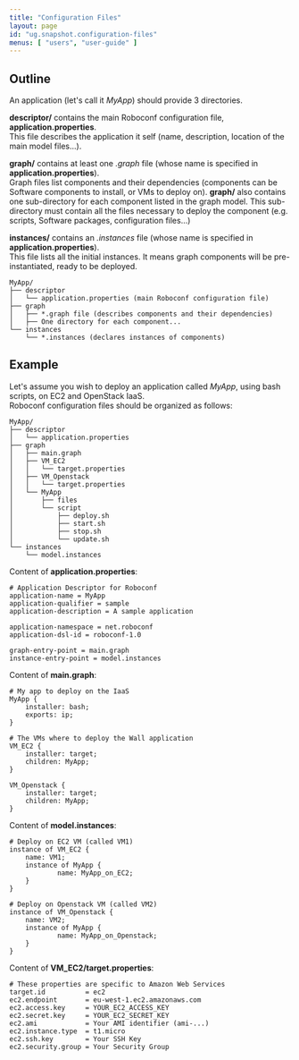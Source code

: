 ```yaml
---
title: "Configuration Files"
layout: page
id: "ug.snapshot.configuration-files"
menus: [ "users", "user-guide" ]
---
```


## Outline

An application (let's call it *MyApp*) should provide 3 directories.

**descriptor/** contains the main Roboconf configuration file, **application.properties**.  
This file describes the application it self (name, description, location of the main model files...).

**graph/** contains at least one *.graph* file (whose name is specified in **application.properties**).  
Graph files list components and their dependencies (components can be Software components to install, or VMs to deploy on).
**graph/** also contains one sub-directory for each component listed in the graph model.
This sub-directory must contain all the files necessary to deploy the component (e.g. scripts, Software packages, configuration files...)

**instances/** contains an *.instances* file (whose name is specified in **application.properties**).  
This file lists all the initial instances. It means graph components will be pre-instantiated, ready to be deployed.

	MyApp/
	├── descriptor
	│   └── application.properties (main Roboconf configuration file)
	├── graph
	│   ├── *.graph file (describes components and their dependencies)
	│   ├── One directory for each component...
	└── instances
    	└── *.instances (declares instances of components)


## Example

Let's assume you wish to deploy an application called *MyApp*, using bash scripts, on EC2 and OpenStack IaaS.  
Roboconf configuration files should be organized as follows:

	MyApp/
	├── descriptor
	│   └── application.properties
	├── graph
	│   ├── main.graph
	│   ├── VM_EC2
	│   │   └── target.properties
	│   ├── VM_Openstack
	│   │   └── target.properties
	│   └── MyApp
	│       ├── files
	│       └── script
	│           ├── deploy.sh
	│           ├── start.sh
	│           ├── stop.sh
	│           └── update.sh
	└── instances
	    └── model.instances

Content of **application.properties**:

``` properties
# Application Descriptor for Roboconf
application-name = MyApp
application-qualifier = sample
application-description = A sample application

application-namespace = net.roboconf
application-dsl-id = roboconf-1.0

graph-entry-point = main.graph
instance-entry-point = model.instances
```

Content of **main.graph**:

    # My app to deploy on the IaaS
    MyApp {
        installer: bash;
        exports: ip;
    }

    # The VMs where to deploy the Wall application
    VM_EC2 {
        installer: target;
        children: MyApp;
    }
    
    VM_Openstack {
        installer: target;
        children: MyApp;
    }

Content of **model.instances**:

    # Deploy on EC2 VM (called VM1)
    instance of VM_EC2 {
        name: VM1;
        instance of MyApp {
                name: MyApp_on_EC2;
        }
    }
    
    # Deploy on Openstack VM (called VM2)
    instance of VM_Openstack {
        name: VM2;
        instance of MyApp {
                name: MyApp_on_Openstack;
        }
    }

Content of **VM_EC2/target.properties**:

``` properties
# These properties are specific to Amazon Web Services
target.id          = ec2
ec2.endpoint       = eu-west-1.ec2.amazonaws.com
ec2.access.key     = YOUR_EC2_ACCESS_KEY
ec2.secret.key     = YOUR_EC2_SECRET_KEY
ec2.ami            = Your AMI identifier (ami-...)
ec2.instance.type  = t1.micro
ec2.ssh.key        = Your SSH Key
ec2.security.group = Your Security Group
```

